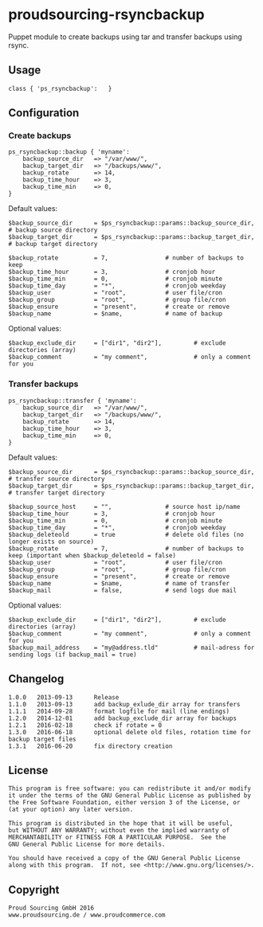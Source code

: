 # proudsourcing-rsyncbackup

Puppet module to create backups using tar and transfer backups using rsync.


## Usage

	class { 'ps_rsyncbackup':	}


## Configuration

### Create backups

    ps_rsyncbackup::backup { 'myname':
    	backup_source_dir	=> "/var/www/",
    	backup_target_dir	=> "/backups/www/",
    	backup_rotate		=> 14,
    	backup_time_hour	=> 3,
    	backup_time_min		=> 0,
    }
    
    
Default values:

    $backup_source_dir		= $ps_rsyncbackup::params::backup_source_dir,	# backup source directory
    $backup_target_dir		= $ps_rsyncbackup::params::backup_target_dir,	# backup target directory
    
    $backup_rotate			= 7,				# number of backups to keep
    $backup_time_hour		= 3,				# cronjob hour
    $backup_time_min		= 0,				# cronjob minute
    $backup_time_day		= "*",				# cronjob weekday
    $backup_user			= "root",			# user file/cron
    $backup_group			= "root",			# group file/cron
    $backup_ensure			= "present",		# create or remove
    $backup_name			= $name,			# name of backup


Optional values:

    $backup_exclude_dir		= ["dir1", "dir2"],			# exclude directories (array)
    $backup_comment			= "my comment",				# only a comment for you  


### Transfer backups

    ps_rsyncbackup::transfer { 'myname':
    	backup_source_dir	=> "/var/www/",
    	backup_target_dir	=> "/backups/www/",
    	backup_rotate		=> 14,
    	backup_time_hour	=> 3,
    	backup_time_min		=> 0,
    }
    
Default values:

    $backup_source_dir		= $ps_rsyncbackup::params::backup_source_dir,	# transfer source directory
    $backup_target_dir		= $ps_rsyncbackup::params::backup_target_dir,	# transfer target directory
    
    $backup_source_host		= "",				# source host ip/name
    $backup_time_hour		= 3,				# cronjob hour
    $backup_time_min		= 0,				# cronjob minute
    $backup_time_day		= "*",				# cronjob weekday
    $backup_deleteold		= true				# delete old files (no longer exists on source)
    $backup_rotate			= 7,				# number of backups to keep (important when $backup_deleteold = false)
    $backup_user			= "root",			# user file/cron
    $backup_group			= "root",			# group file/cron
    $backup_ensure			= "present",		# create or remove
    $backup_name			= $name,			# name of transfer
    $backup_mail			= false,			# send logs due mail


Optional values:

    $backup_exclude_dir		= ["dir1", "dir2"],			# exclude directories (array)
    $backup_comment			= "my comment",				# only a comment for you  
    $backup_mail_address	= "my@address.tld"			# mail-adress for sending logs (if backup_mail = true)
    

## Changelog

	1.0.0	2013-09-13		Release
	1.1.0	2013-09-13		add backup_exlude_dir array for transfers
	1.1.1	2014-09-28		format logfile for mail (line endings)
	1.2.0	2014-12-01		add backup_exclude_dir array for backups
	1.2.1	2016-02-18		check if rotate = 0
	1.3.0	2016-06-18		optional delete old files, rotation time for backup target files
	1.3.1	2016-06-20		fix directory creation


## License

    This program is free software: you can redistribute it and/or modify
    it under the terms of the GNU General Public License as published by
    the Free Software Foundation, either version 3 of the License, or
    (at your option) any later version.

    This program is distributed in the hope that it will be useful,
    but WITHOUT ANY WARRANTY; without even the implied warranty of
    MERCHANTABILITY or FITNESS FOR A PARTICULAR PURPOSE.  See the
    GNU General Public License for more details.

    You should have received a copy of the GNU General Public License
    along with this program.  If not, see <http://www.gnu.org/licenses/>.
    

## Copyright

	Proud Sourcing GmbH 2016
	www.proudsourcing.de / www.proudcommerce.com

